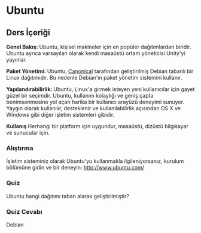 # Ubuntu

## Ders İçeriği

<b> Genel Bakış: </b>
Ubuntu, kişisel makineler için en popüler dağıtımlardan biridir. Ubuntu ayrıca varsayılan olarak kendi masaüstü ortam yöneticisi Unity'yi yayınlar. 

<b> Paket Yönetimi: </b>
Ubuntu, [Canonical](https://en.wikipedia.org/wiki/Canonical_(company)) tarafından geliştirilmiş Debian tabanlı bir Linux dağıtımıdır. Bu nedenle Debian'ın paket yönetim sistemini kullanır.

<b> Yapılandırabilirlik: </b>
Ubuntu, Linux'a girmek isteyen yeni kullanıcılar için gayet güzel bir seçimdir.
Ubuntu, kullanım kolaylığı ve geniş çapta benimsenmesine yol açan harika bir kullanıcı arayüzü deneyimi sunuyor.
Yaygın olarak kullanılır, desteklenir ve kullanılabilirlik açısından OS X ve Windows gibi diğer işletim sistemleri gibidir.

<b> Kullanış </b>
Herhangi bir platform için uygundur, masaüstü, dizüstü bilgisayar ve sunucular için.

### Alıştırma
İşletim sisteminiz olarak Ubuntu'yu kullanmakla ilgileniyorsanız, kurulum bölümüne gidin ve bir deneyin: http://www.ubuntu.com/

### Quiz
Ubuntu hangi dağıtımı taban alarak geliştirilmiştir?

### Quiz Cevabı
Debian
